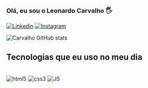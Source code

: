 ### Olá, eu sou o Leonardo Carvalho 🖐️
[![Linkedin](https://img.shields.io/badge/LinkedIn-0077B5?style=for-the-badge&logo=linkedin&logoColor=white)](https://www.linkedin.com/in/leonardocarvalho15/)
[![Instagram](	https://img.shields.io/badge/Instagram-E4405F?style=for-the-badge&logo=instagram&logoColor=white)](https://www.instagram.com/leo.oliveira15)

![Carvalho GitHub stats](https://github-readme-stats.vercel.app/api?username=leogit015&show_icons=true&theme=dracula)

## Tecnologias que eu uso no meu dia

<div style= "display: inline_block"><br/>
<img align="center" alt="html5" scr="https://img.shields.io/badge/HTML5-E34F26?style=for-the-badge&logo=html5&logoColor=white"/>
<img align="center" alt="css3" scr="https://img.shields.io/badge/CSS3-1572B6?style=for-the-badge&logo=css3&logoColor=white"/>
<img align="center" alt="JS" scr="https://img.shields.io/badge/JavaScript-323330?style=for-the-badge&logo=javascript&logoColor=F7DF1E"/>
</div>
